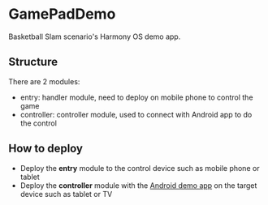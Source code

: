 # GamePadDemo

 Basketball Slam scenario's Harmony OS demo app.
 
## Structure
There are 2 modules:
- entry: handler module, need to deploy on mobile phone to control the game
- controller: controller module, used to connect with Android app to do the control

## How to deploy
- Deploy the **entry** module to the control device such as mobile phone or tablet
- Deploy the **controller** module with the [Android demo app](https://codehub-g.huawei.com/HarmonyOS/A2HDemo/home) on the target device such as tablet or TV 
